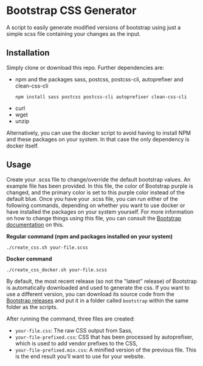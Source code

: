 # Bootstrap CSS Generator
A script to easily generate modified versions of bootstrap using just a simple scss file containing your changes as the input.

## Installation
Simply clone or download this repo. Further dependencies are:

- npm and the packages sass, postcss, postcss-cli, autoprefixer and clean-css-cli  
  ```
  npm install sass postcss postcss-cli autoprefixer clean-css-cli
  ```
- curl
- wget
- unzip

Alternatively, you can use the docker script to avoid having to install NPM and these packages on your system. 
In that case the only dependency is docker itself.

## Usage
Create your .scss file to change/override the default bootstrap values. An example file has been provided. 
In this file, the color of Bootstrap purple is changed, and the primary color is set to this purple color instead of the default blue.
Once you have your .scss file, you can run either of the following commands, depending on whether you want to use docker 
or have installed the packages on your system yourself. For more information on how to change things using this file, you can consult
the [Bootstrap documentation](https://getbootstrap.com/docs/5.3/customize/sass/) on this.

**Regular command (npm and packages installed on your system)**
```
./create_css.sh your-file.scss
```

**Docker command**
```
./create_css_docker.sh your-file.scss
```

By default, the most recent release (so not the "latest" release) of Bootstrap is automatically downloaded and used to generate the css. 
If you want to use a different version, you can download its source code from the [Bootstrap releases](https://github.com/twbs/bootstrap/releases)
and put it in a folder called `bootstrap` within the same folder as the scripts.

After running the command, three files are created:
- `your-file.css`: The raw CSS output from Sass,
- `your-file-prefixed.css`: CSS that has been processed by autoprefixer, which is used to add vendor prefixes to the CSS,
- `your-file-prefixed.min.css`: A minified version of the previous file. This is the end result you'll want to use for your website.
